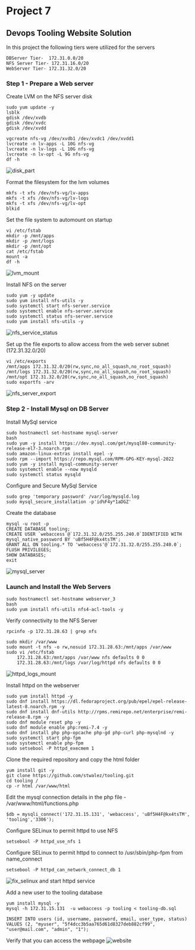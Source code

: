 # Project 7

## Devops Tooling Website Solution

In this project the following tiers were utilized for the servers 

```
DBServer Tier-  172.31.0.0/20
NFS Server Tier- 172.31.16.0/20
WebServer Tier- 172.31.32.0/20
```
### Step 1 - Prepare a Web server

Create LVM on the NFS server disk

```
sudo yum update -y
lsblk
gdisk /dev/xvdb
gdisk /dev/xvdc
gdisk /dev/xvdd

vgcreate nfs-vg /dev/xvdb1 /dev/xvdc1 /dev/xvdd1
lvcreate -n lv-apps -L 10G nfs-vg
lvcreate -n lv-logs -L 10G nfs-vg
lvcreate -n lv-opt -L 9G nfs-vg
df -h
```
![disk_part](screenshots/disk_part.png)

Format the filesystem for the lvm volumes
```
mkfs -t xfs /dev/nfs-vg/lv-apps
mkfs -t xfs /dev/nfs-vg/lv-logs
mkfs -t xfs /dev/nfs-vg/lv-opt
blkid
```


Set the file system to automount on startup
```
vi /etc/fstab
mkdir -p /mnt/apps
mkdir -p /mnt/logs
mkdir -p /mnt/opt
cat /etc/fstab
mount -a
df -h
```
![lvm_mount](screenshots/lvm_mount.png)


Install NFS on the server
```
sudo yum -y update
sudo yum install nfs-utils -y
sudo systemctl start nfs-server.service
sudo systemctl enable nfs-server.service
sudo systemctl status nfs-server.service
sudo yum install nfs-utils -y
```
![nfs_service_status](screenshots/nfs_service_status.png)

Set up the file exports to allow access from the web server subnet (172.31.32.0/20)
```
vi /etc/exports
/mnt/apps 172.31.32.0/20(rw,sync,no_all_squash,no_root_squash)
/mnt/logs 172.31.32.0/20(rw,sync,no_all_squash,no_root_squash)
/mnt/opt 172.31.32.0/20(rw,sync,no_all_squash,no_root_squash)
sudo exportfs -arv
```
![nfs_server_export](screenshots/nfs_server_export.png)

### Step 2 - Install Mysql on DB Server

Install MySql service
```
sudo hostnamectl set-hostname mysql-server
bash
sudo yum -y install https://dev.mysql.com/get/mysql80-community-release-el7-3.noarch.rpm
sudo amazon-linux-extras install epel -y
sudo rpm --import https://repo.mysql.com/RPM-GPG-KEY-mysql-2022
sudo yum -y install mysql-community-server
sudo systemctl enable --now mysqld
sudo systemctl status mysqld
```

Configure and Secure MySql Service
```
sudo grep 'temporary password' /var/log/mysqld.log
sudo mysql_secure_installation -p'id%F4y*1aDGZ'
```
Create the database
```
mysql -u root -p
CREATE DATABASE tooling;
CREATE USER `webaccess`@`172.31.32.0/255.255.240.0`IDENTIFIED WITH mysql_native_password BY 'uBf5H4F@kx4tsTM';
GRANT ALL ON tooling.* TO 'webaccess'@`172.31.32.0/255.255.240.0`;
FLUSH PRIVILEGES;
SHOW DATABASES;
exit
```
![mysql_server](screenshots/mysql_server.png)


### Launch and Install the Web Servers
```
sudo hostnamectl set-hostname webserver_3
bash
sudo yum install nfs-utils nfs4-acl-tools -y
```

Verify connectivity to the NFS Server
```
rpcinfo -p 172.31.28.63 | grep nfs
```

```
sudo mkdir /var/www
sudo mount -t nfs -o rw,nosuid 172.31.28.63:/mnt/apps /var/www
sudo vi /etc/fstab
    172.31.28.63:/mnt/apps /var/www nfs defaults 0 0
    172.31.28.63:/mnt/logs /var/log/httpd nfs defaults 0 0
```
![httpd_logs_mount](screenshots/httpd_logs_mount.png)

Install httpd on the webserver
```
sudo yum install httpd -y
sudo dnf install https://dl.fedoraproject.org/pub/epel/epel-release-latest-8.noarch.rpm -y
sudo dnf install dnf-utils http://rpms.remirepo.net/enterprise/remi-release-8.rpm -y
sudo dnf module reset php -y
sudo dnf module enable php:remi-7.4 -y
sudo dnf install php php-opcache php-gd php-curl php-mysqlnd -y
sudo systemctl start php-fpm
sudo systemctl enable php-fpm
sudo setsebool -P httpd_execmem 1
```

Clone the required repository and copy the html folder
```
yum install git -y
git clone https://github.com/stwalez/tooling.git
cd tooling /
cp -r html /var/www/html
```

Edit the mysql connection details in the php file - /var/www/html/functions.php 
```
$db = mysqli_connect('172.31.15.131', 'webaccess', 'uBf5H4F@kx4tsTM', 'tooling','3306');
```

Configure SELinux to permit httpd to use NFS 
```
setsebool -P httpd_use_nfs 1
```

Configure SELinux to permit httpd to connect to /usr/sbin/php-fpm from name_connect

```
setsebool -P httpd_can_network_connect_db 1
```

![fix_selinux and start httpd service](screenshots/start_httpd_fixselinux.png)


Add a new user to the tooling database

```
yum install mysql -y
mysql -h 172.31.15.131  -u webaccess -p tooling < tooling-db.sql

INSERT INTO users (id, username, password, email, user_type, status)
VALUES (2, "myuser", "5f4dcc3b5aa765d61d8327deb882cf99", "user@mail.com", "admin", "1");
```

Verify that you can access the webpage
![website](screenshots/website.png)